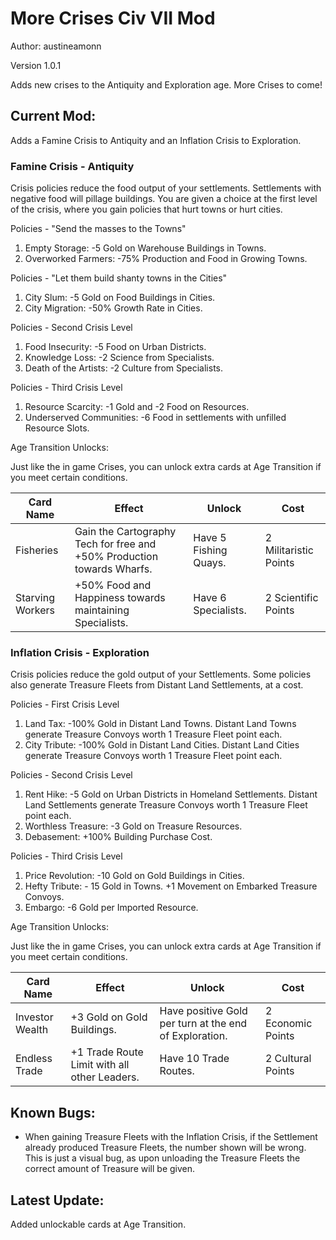 # More Crises Civ VII Mod

Author: austineamonn

Version 1.0.1

Adds new crises to the Antiquity and Exploration age. More Crises to come!

## Current Mod:

Adds a Famine Crisis to Antiquity and an Inflation Crisis to Exploration.

### Famine Crisis - Antiquity

Crisis policies reduce the food output of your settlements. Settlements with negative food will pillage buildings. You are given a choice at the first level of the crisis, where you gain policies that hurt towns or hurt cities.

Policies - "Send the masses to the Towns"

<ol>
    <li>Empty Storage: -5 Gold on Warehouse Buildings in Towns.</li>
    <li>Overworked Farmers: -75% Production and Food in Growing Towns.</li>
</ol>

Policies - "Let them build shanty towns in the Cities"

<ol>
    <li>City Slum: -5 Gold on Food Buildings in Cities.</li>
    <li>City Migration: -50% Growth Rate in Cities.</li>
</ol>

Policies - Second Crisis Level

<ol>
    <li>Food Insecurity: -5 Food on Urban Districts.</li>
    <li>Knowledge Loss: -2 Science from Specialists.</li>
    <li>Death of the Artists: -2 Culture from Specialists.</li>
</ol>

Policies - Third Crisis Level

<ol>
    <li>Resource Scarcity: -1 Gold and -2 Food on Resources.</li>
    <li>Underserved Communities: -6 Food in settlements with unfilled Resource Slots.</li>
</ol>

Age Transition Unlocks:

Just like the in game Crises, you can unlock extra cards at Age Transition if you meet certain conditions.

<table>
    <thead>
        <tr>
            <th>Card Name</th>
            <th>Effect</th>
            <th>Unlock</th>
            <th>Cost</th>
        </tr>
    </thead>
    <tbody>
        <tr>
            <td>Fisheries</td>
            <td>Gain the Cartography Tech for free and +50% Production towards Wharfs.</td>
            <td>Have 5 Fishing Quays.</td>
            <td>2 Militaristic Points</td>
        </tr>
        <tr>
            <td>Starving Workers</td>
            <td>+50% Food and Happiness towards maintaining Specialists.</td>
            <td>Have 6 Specialists.</td>
            <td>2 Scientific Points</td>
        </tr>
    </tbody>
</table>

### Inflation Crisis - Exploration

Crisis policies reduce the gold output of your Settlements. Some policies also generate Treasure Fleets from Distant Land Settlements, at a cost.

Policies - First Crisis Level

<ol>
    <li>Land Tax: -100% Gold in Distant Land Towns. Distant Land Towns generate Treasure Convoys worth 1 Treasure Fleet point each.</li>
    <li>City Tribute: -100% Gold in Distant Land Cities. Distant Land Cities generate Treasure Convoys worth 1 Treasure Fleet point each.</li>
</ol>

Policies - Second Crisis Level

<ol>
    <li>Rent Hike: -5 Gold on Urban Districts in Homeland Settlements. Distant Land Settlements generate Treasure Convoys worth 1 Treasure Fleet point each.</li>
    <li>Worthless Treasure: -3 Gold on Treasure Resources.</li>
    <li>Debasement: +100% Building Purchase Cost.</li>
</ol>

Policies - Third Crisis Level

<ol>
    <li>Price Revolution: -10 Gold on Gold Buildings in Cities.</li>
    <li>Hefty Tribute: - 15 Gold in Towns. +1 Movement on Embarked Treasure Convoys.</li>
    <li>Embargo: -6 Gold per Imported Resource.</li>
</ol>

Age Transition Unlocks:

Just like the in game Crises, you can unlock extra cards at Age Transition if you meet certain conditions.

<table>
    <thead>
        <tr>
            <th>Card Name</th>
            <th>Effect</th>
            <th>Unlock</th>
            <th>Cost</th>
        </tr>
    </thead>
    <tbody>
        <tr>
            <td>Investor Wealth</td>
            <td>+3 Gold on Gold Buildings.</td>
            <td>Have positive Gold per turn at the end of Exploration.</td>
            <td>2 Economic Points</td>
        </tr>
        <tr>
            <td>Endless Trade</td>
            <td>+1 Trade Route Limit with all other Leaders.</td>
            <td>Have 10 Trade Routes.</td>
            <td>2 Cultural Points</td>
        </tr>
    </tbody>
</table>

## Known Bugs:

<ul>
    <li>When gaining Treasure Fleets with the Inflation Crisis, if the Settlement already produced Treasure Fleets, the number shown will be wrong. This is just a visual bug, as upon unloading the Treasure Fleets the correct amount of Treasure will be given.</li>
</ul>

## Latest Update:

Added unlockable cards at Age Transition.